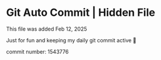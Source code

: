 # Git Auto Commit | Hidden File

This file was added Feb 12, 2025

Just for fun and keeping my daily git commit active 🤪

commit number: 1543776
